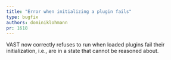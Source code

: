 ```yaml
---
title: "Error when initializing a plugin fails"
type: bugfix
authors: dominiklohmann
pr: 1618
---
```


VAST now correctly refuses to run when loaded plugins fail their initialization,
i.e., are in a state that cannot be reasoned about.

